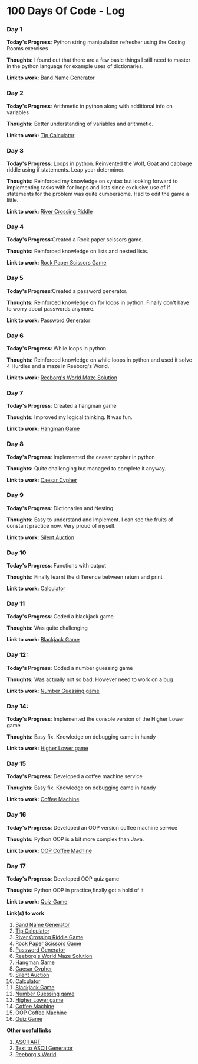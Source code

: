 # 100 Days Of Code - Log

### Day 1


**Today's Progress**: Python string manipulation refresher using the Coding Rooms exercises

**Thoughts:** I found out that there are a few basic things I still need to master in the python language for example uses of dictionaries. 

**Link to work:** [Band Name Generator](https://github.com/LCherop/100-days-of-code/blob/master/100-days-of-Python/BandNameGen.py)

### Day 2


**Today's Progress**: Arithmetic in python along with additional info  on variables

**Thoughts:** Better understanding of variables and arithmetic. 

**Link to work:** [Tip Calculator](https://github.com/LCherop/100-days-of-code/blob/master/100-days-of-Python/tip_calculator.py)

### Day 3


**Today's Progress**: Loops in python. Reinvented the Wolf, Goat and cabbage riddle using if statements. Leap year determiner.

**Thoughts:** Reinforced my knowledge on syntax but looking forward to implementing tasks with for loops and lists since exclusive use of if statements for the problem was quite cumbersome. Had to edit the game a little.

**Link to work:** [River Crossing Riddle](https://github.com/LCherop/100-days-of-code/blob/master/100-days-of-Python/river_riddle.py)

### Day 4


**Today's Progress**:Created a Rock paper scissors game.

**Thoughts:**  Reinforced knowledge on lists and nested lists. 

**Link to work:** [Rock Paper Scissors Game](https://github.com/LCherop/100-days-of-code/blob/master/100-days-of-Python/rock_paper_sci.py)

### Day 5


**Today's Progress**:Created a password generator.

**Thoughts:**  Reinforced knowledge on for loops in python. Finally don't have to worry about passwords anymore.

**Link to work:** [Password Generator](https://github.com/LCherop/100-days-of-code/blob/master/100-days-of-Python/passwordGenerator.py)

### Day 6


**Today's Progress**: While loops in python

**Thoughts:**  Reinforced knowledge on while loops in python and used it solve 4 Hurdles and a maze in Reeborg's World. 

**Link to work:** [Reeborg's World Maze Solution](https://reeborg.ca/reeborg.html?lang=en&mode=python&menu=worlds%2Fmenus%2Freeborg_intro_en.json&name=Maze&url=worlds%2Ftutorial_en%2Fmaze1.json)

### Day 7


**Today's Progress**: Created a hangman game

**Thoughts:**  Improved my logical thinking. It was fun.

**Link to work:** [Hangman Game](https://github.com/LCherop/100-days-of-code/blob/master/100-days-of-Python/hangman/hangman.py)



### Day 8


**Today's Progress**: Implemented the ceasar cypher in python

**Thoughts:**  Quite challenging but managed to complete it anyway.

**Link to work:** [Caesar Cypher](https://github.com/LCherop/100-days-of-code/blob/master/100-days-of-Python/ceasar_cypher.py)


### Day 9


**Today's Progress**: Dictionaries and Nesting

**Thoughts:**  Easy to understand and implement. I can see the fruits of constant practice now. Very proud of myself.

**Link to work:** [Silent Auction](https://github.com/LCherop/100-days-of-code/blob/master/100-days-of-Python/silent_auction.py)


### Day 10


**Today's Progress**: Functions with output

**Thoughts:**  Finally learnt the difference between return and print

**Link to work:** [Calculator](https://github.com/LCherop/100-days-of-code/blob/master/100-days-of-Python/calculator.py)


### Day 11


**Today's Progress**: Coded a blackjack game

**Thoughts:**  Was quite challenging

**Link to work:** [Blackjack Game](https://github.com/LCherop/100-days-of-code/blob/master/100-days-of-Python/blackjack_game.py)


### Day 12:


**Today's Progress**: Coded a number guessing game

**Thoughts:**  Was actually not so bad. However need to work on a bug

**Link to work:** [Number Guessing game](https://github.com/LCherop/100-days-of-code/blob/master/100-days-of-Python/number_guessing_game/press_play.py)


### Day 14:


**Today's Progress**: Implemented the console version of the Higher Lower game

**Thoughts:**  Easy fix. Knowledge on debugging came in handy

**Link to work:** [Higher Lower game](https://github.com/LCherop/100-days-of-code/blob/master/100-days-of-Python/higher_lower.py)



### Day 15


**Today's Progress**: Developed a coffee machine service 

**Thoughts:**  Easy fix. Knowledge on debugging came in handy

**Link to work:** [Coffee Machine](https://github.com/LCherop/100-days-of-code/tree/master/100-days-of-Python/day-15:%20Coffee%20Machine)



### Day 16


**Today's Progress**: Developed an OOP version coffee machine service 

**Thoughts:**  Python OOP is a bit more complex than Java.

**Link to work:** [OOP Coffee Machine](https://github.com/LCherop/100-days-of-code/tree/master/100-days-of-Python/day_16:%20OOP%20Coffee%20Machine)


### Day 17


**Today's Progress**: Developed OOP quiz game

**Thoughts:**  Python OOP in practice,finally got a hold of it

**Link to work:** [Quiz Game](https://github.com/LCherop/100-days-of-code/tree/master/100-days-of-Python/day_17/main.py)






**Link(s) to work**
1. [Band Name Generator](https://github.com/LCherop/100-days-of-code/blob/master/100-days-of-Python/BandNameGen.py)
2. [Tip Calculator](https://github.com/LCherop/100-days-of-code/blob/master/100-days-of-Python/tip_calculator.py)
3. [River Crossing Riddle Game](https://github.com/LCherop/100-days-of-code/blob/master/100-days-of-Python/river_riddle.py)
4. [Rock Paper Scissors Game](https://github.com/LCherop/100-days-of-code/blob/master/100-days-of-Python/rock_paper_sci.py)
5. [Password Generator](https://github.com/LCherop/100-days-of-code/blob/master/100-days-of-Python/passwordGenerator.py)
6. [Reeborg's World Maze Solution](https://reeborg.ca/reeborg.html?lang=en&mode=python&menu=worlds%2Fmenus%2Freeborg_intro_en.json&name=Maze&url=worlds%2Ftutorial_en%2Fmaze1.json)
7. [Hangman Game](https://github.com/LCherop/100-days-of-code/blob/master/100-days-of-Python/hangman/hangman.py)
8. [Caesar Cypher](https://github.com/LCherop/100-days-of-code/blob/master/100-days-of-Python/ceasar_cypher.py)
9. [Silent Auction](https://github.com/LCherop/100-days-of-code/blob/master/100-days-of-Python/silent_auction.py)
10. [Calculator](https://github.com/LCherop/100-days-of-code/blob/master/100-days-of-Python/calculator.py)
11. [Blackjack Game](https://github.com/LCherop/100-days-of-code/blob/master/100-days-of-Python/blackjack_game.py)
12. [Number Guessing game](https://github.com/LCherop/100-days-of-code/blob/master/100-days-of-Python/number_guessing_game/press_play.py)
13. [Higher Lower game](https://github.com/LCherop/100-days-of-code/blob/master/100-days-of-Python/higher_lower.py)
14. [Coffee Machine](https://github.com/LCherop/100-days-of-code/tree/master/100-days-of-Python/day-15:%20Coffee%20Machine)
15. [OOP Coffee Machine](https://github.com/LCherop/100-days-of-code/tree/master/100-days-of-Python/day_16:%20OOP%20Coffee%20Machine)
16. [Quiz Game](https://github.com/LCherop/100-days-of-code/tree/master/100-days-of-Python/day_17/main.py)


**Other useful links**
1. [ASCII ART](https://ascii.co.uk/art)
2. [Text to ASCII Generator](https://patorjk.com/software/taag/#p=display&f=Epic&t=IT%20'S%20%20A%20%20%20DRAW)
3. [Reeborg's World](https://reeborg.ca/index_en.html)

